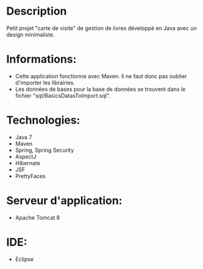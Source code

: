 # Description
Petit projet "carte de visite" de gestion de livres développé en Java avec un design minimaliste.

# Informations:
* Cette application fonctionne avec Maven. Il ne faut donc pas oublier d'importer les librairies.
* Les données de bases pour la base de données se trouvent dans le fichier "sql/BasicsDatasToImport.sql".

# Technologies:
* Java 7
* Maven
* Spring, Spring Security
* AspectJ
* Hibernate
* JSF
* PrettyFaces

# Serveur d'application:
* Apache Tomcat 8

# IDE:
* Eclipse
